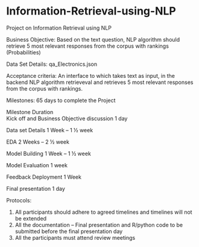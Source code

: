 # Information-Retrieval-using-NLP
Project on Information Retrieval using NLP 

Business Objective:
Based on the text question, NLP algorithm should retrieve 5 most relevant responses from the corpus with rankings (Probabilities)

Data Set Details:
qa_Electronics.json

Acceptance criteria:
An interface to which takes text as input, in the backend NLP algorithm retrieveval and retrieves 5 most relevant responses from the corpus with rankings.

Milestones:
65 days to complete the Project

Milestone	Duration 	
Kick off and Business Objective discussion	1 day	

Data set Details	1 Week – 1 ½ week	

EDA	2 Weeks – 2 ½ week	

Model Building	1 Week – 1 ½ week	

Model Evaluation	1 week	

Feedback Deployment	1 Week	

Final presentation	1 day	

Protocols:
1)	All participants should adhere to agreed timelines and timelines will not be extended
2)	All the documentation – Final presentation and R/python code to be submitted before the final presentation day
3)	All the participants must attend review meetings
